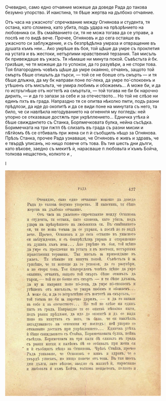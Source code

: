 ﻿Очевидно, само едно отчаяние можеше да доведе Рада до такова безумно упорство. И наистина, тя бѣше жертва на дълбоко отчаяние.

Отъ часа на ужасното' спречквание между Огнянова и студента, тя остана, като сломена, като убита, подъ удара на прѣзрѣнието на любовника си. Въ смайванието си, тя не можа тогава да се управи, а послѣ не го видѣ вече. Прочее, Огняновъ и до сега остаяше въ ужасното си заблуждение, и съ безпрѣдѣлна умраза и отвращение въ душата къмъ неи... Ако умрѣше въ боя, той щѣше да умре съ проклетия на устата и въ жестоки, нетърпими нравствений терзания. Тая мисъль бк привеждаше въ ужасъ. Тя нѣмаше ни минута покой. Съвѣстьта ѝ бк. гризѣше, че тя можеше да го успокои, да го разувѣри, а не стори това. Тоя благороденъ човѣкъ щѣше да умре окаянно, отчаянъ, защото той смърть бѣше отишълъ да търси, — той се не боеше отъ смърть — и тя бѣше длъжна, да му бк направи поне по́-лека, да умре по́-спокоенъ и утѣшенъ отъ мисъльта, че умира любимъ и обожаемъ... А може би, и да го истръгнѣше отъ ногтетѣ иа смъртьта, — той тогава не би бк нарочно дирилъ, — и да го запази за себе и за отечеството... Но той не слѣзе ни единъ пхть въ града. Напраздно тя се опитва нѣколко пмти, подъ разни прѣдлози, да иде до окопитѣ и да се види поне на минутата съ него, та било, че си навлѣкла негодуванието на огненнпя му погледъ: ней упорно се отказваше достѫпъ при укрѣплението... Едничка утѣха ѝ бѣше свижданпето съ Станка, Борпмечковата булка, нейна съсѣдка. Боримечката на три пжтп бѣ слизалъ въ града съ разни мисии и п&тйомъ бѣ се отбивалъ при жена си п ѝ съобщилъ нѣщо за Огнянова. Прѣзъ Станка, прочее Рада узнаваше, че Огняновъ е живъ и здравъ, че е твърдѣ улисанъ, но нищо повече отъ това. Въ тия шесть дни дълги, като вѣкове, заедно съ мекитѣ ѝ, нарасваше п любовьта и́ къмъ Бойча, толкова нещастенъ, колкото и ,

I

![original](images/476.jpg)


